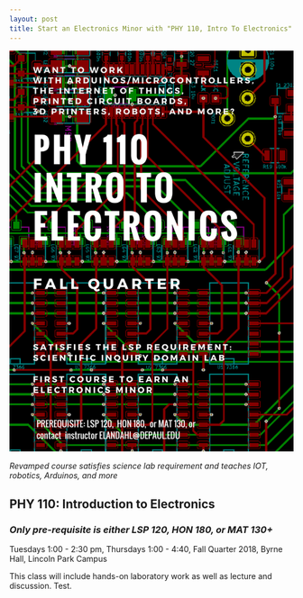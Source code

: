 ```yaml
---
layout: post
title: Start an Electronics Minor with "PHY 110, Intro To Electronics" Fall Quarter
---
```


![flyer](/images/Electronics_Flyer.png "Electronics_Flyer.png")

*Revamped course satisfies science lab requirement and teaches IOT, robotics, Arduinos, and more*

## **PHY 110: Introduction to Electronics**

### *Only pre-requisite is either LSP 120, HON 180, or MAT 130+*
 
Tuesdays 1:00 - 2:30 pm, Thursdays 1:00 - 4:40, Fall Quarter 2018, Byrne Hall, Lincoln Park Campus

This class will include hands-on laboratory work as well as lecture and discussion.  Test.
